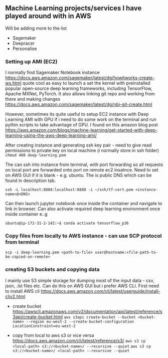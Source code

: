 ## Machine Learning projects/services I have played around with in AWS

Will be adding more to the list

* Sagemaker
* Deepracer
* Personalise 


### Setting up AMI (EC2) 

I normally find Sagemaker Notebook instance  https://docs.aws.amazon.com/sagemaker/latest/dg/howitworks-create-ws.html quote cool as easy to launch a set the kernel with preinstalled popular open-source deep learning frameworks, including TensorFlow, Apache MXNet, PyTorch. It also allows linking git repo and working from there and making changes https://docs.aws.amazon.com/sagemaker/latest/dg/nbi-git-create.html

However, sometimes its quite useful to setup EC2 instance with Deep Learning AMI with GPU if i need to do some work on the terminal and run pythin scripts to take advantage of GPU.
I found on this amazon blog post https://aws.amazon.com/blogs/machine-learning/get-started-with-deep-learning-using-the-aws-deep-learning-ami/

After creating instance and generating ssh key pair - need to give read permissions to private key on local machine (i normally store in ssh folder)
`chmod 400 deep-learning.pem`

The can ssh into instance from terminal, with port forwarding so all requests on local port are forwarded onto port on remote ec2 insatnce. 
Need to set <instance-name> on AWS GUI if it is blank - e.g. ubuntu. The <DNS> is public DNS which can be found in description tab.

`ssh -L localhost:8888:localhost:8888 -i ~/ssh/tf-cert.pem <instance-name>@<DNS>`

Can then launch jupyter notebook once inside the container and navigate to link in browser. Can also activate required deep learning environment
once inside container e..g 

`ubuntu@ip-172-31-2-142:~$ conda activate tensorflow_p36`

###  Copy files from locally to AWS instance - can use SCP protocol from terminal
`scp -i deep-learning.pem <path-to-file> user@hostname:<file-path-to-be-copied-on-remote>`


### creating S3 buckets and copying data
I mainly use S3 simple storage for dumping most of the input data - csv, json, .lst files etc. Can do this on AWS GUI but i prefer AWS CLI. 
First need to install AWS cli https://docs.aws.amazon.com/cli/latest/userguide/install-cliv2.html 

* create bucket https://awscli.amazonaws.com/v2/documentation/api/latest/reference/s3api/create-bucket.html
`aws s3api create-bucket --bucket <bucket-name> --region eu-west-2 --create-bucket-configuration LocationConstraint=eu-west-2`

* copy from local to aws s3 or vice versa https://docs.aws.amazon.com/cli/latest/reference/s3/
`aws s3 cp <local-path> s3://<bucket-name>/ --recursive --quiet`
`aws s3 cp s3://<bucket-name>/ <local-path> --recursive --quiet`
